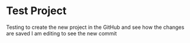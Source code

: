 # Test Project

Testing to create the new project in the GitHub and see how the changes are saved
I am editing to see the new commit
